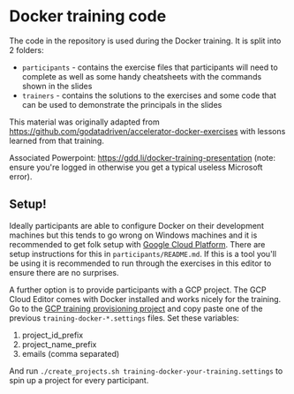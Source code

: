 # Docker training code

The code in the repository is used during the Docker training. It is split into 2 folders:
- `participants` - contains the exercise files that participants will need to complete as well 
as some handy cheatsheets with the commands shown in the slides
- `trainers` - contains the solutions to the exercises and some code that can be used to demonstrate
the principals in the slides

This material was originally adapted from https://github.com/godatadriven/accelerator-docker-exercises with lessons learned from that training.

Associated Powerpoint: https://gdd.li/docker-training-presentation (note: ensure you're logged in otherwise you get a typical useless Microsoft error).

## Setup!

Ideally participants are able to configure Docker on their development machines but this tends to go wrong on Windows machines
and it is recommended to get folk setup with [Google Cloud Platform](https://cloud.google.com/shell).  There are setup instructions for this in `participants/README.md`.  If this is a tool you'll be using it is recommended to run through the exercises in this editor
to ensure there are no surprises.

A further option is to provide participants with a GCP project. The GCP Cloud Editor comes with Docker installed and works nicely for the training. Go to the [GCP training provisioning project](https://github.com/godatadriven/gcp-training-provisioning) and copy paste one of the previous `training-docker-*.settings` files. Set these variables:

1. project_id_prefix
2. project_name_prefix
3. emails (comma separated)

And run `./create_projects.sh training-docker-your-training.settings` to spin up a project for every participant.
